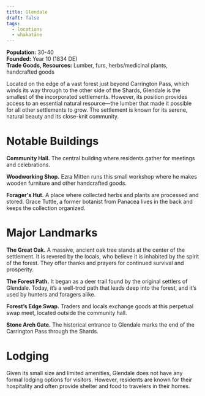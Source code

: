 ```yaml
---
title: Glendale
draft: false
tags:
  - locations
  - whakatāne
---
```

**Population:** 30-40  
**Founded:** Year 10 (1834 DE)  
**Trade Goods, Resources:** Lumber, furs, herbs/medicinal plants, handcrafted goods

Located on the edge of a vast forest just beyond Carrington Pass, which winds its way through to the other side of the Shards, Glendale is the smallest of the incorporated settlements. However, its position provides access to an essential natural resource—the lumber that made it possible for all other settlements to grow. The settlement is known for its serene, natural beauty and its close-knit community.
# Notable Buildings
**Community Hall.** The central building where residents gather for meetings and celebrations.

**Woodworking Shop.** Ezra Mitten runs this small workshop where he makes wooden furniture and other handcrafted goods.

**Forager's Hut.** A place where collected herbs and plants are processed and stored. Grace Tuttle, a former botanist from Panacea lives in the back and keeps the collection organized.
# Major Landmarks
**The Great Oak.** A massive, ancient oak tree stands at the center of the settlement. It is revered by the locals, who believe it is inhabited by the spirit of the forest. They offer thanks and prayers for continued survival and prosperity.

**The Forest Path.** It began as a deer trail found by the original settlers of Glendale. Today, it’s a well-trod path that leads deep into the forest, and it’s used by hunters and foragers alike.

**Forest’s Edge Swap.** Traders and locals exchange goods at this perpetual swap meet, located outside the community hall.

**Stone Arch Gate.** The historical entrance to Glendale marks the end of the Carrington Pass through the Shards.
# Lodging
Given its small size and limited amenities, Glendale does not have any formal lodging options for visitors. However, residents are known for their hospitality and often provide shelter and food to travelers in their homes.
